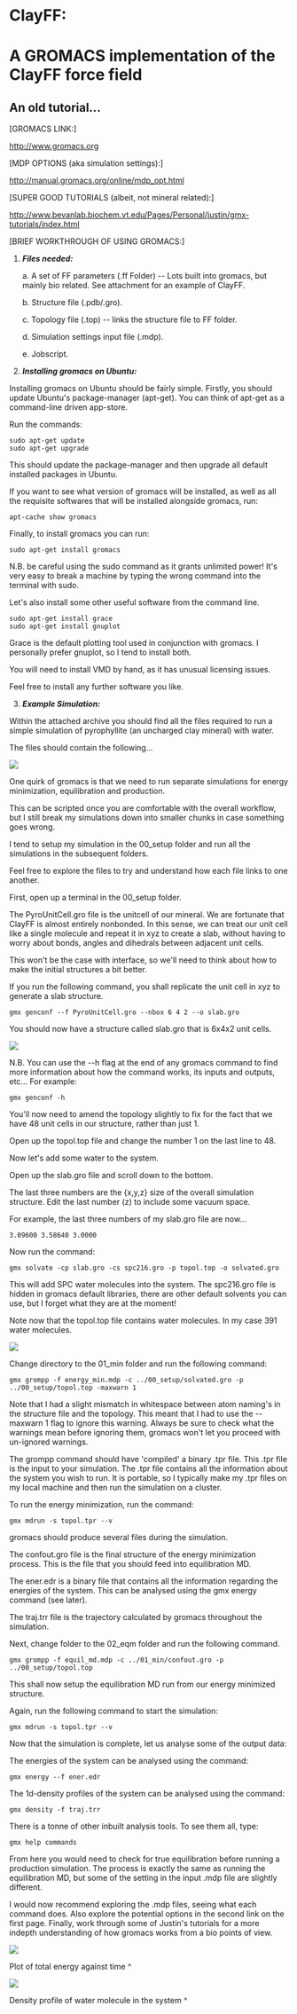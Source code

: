 # ClayFF: 
# A GROMACS implementation of the ClayFF force field

## An old tutorial...

[GROMACS LINK:]

<http://www.gromacs.org>

[MDP OPTIONS (aka simulation settings):]

<http://manual.gromacs.org/online/mdp_opt.html>

[SUPER GOOD TUTORIALS (albeit, not mineral related):]

<http://www.bevanlab.biochem.vt.edu/Pages/Personal/justin/gmx-tutorials/index.html>

[BRIEF WORKTHROUGH OF USING GROMACS:]

1.  ***Files needed:***

    a.  A set of FF parameters (.ff Folder) -- Lots built into gromacs,
        but mainly bio related. See attachment for an example of ClayFF.

    b.  Structure file (.pdb/.gro).

    c.  Topology file (.top) -- links the structure file to FF folder.

    d.  Simulation settings input file (.mdp).

    e.  Jobscript.

2.  ***Installing gromacs on Ubuntu:***

Installing gromacs on Ubuntu should be fairly simple. Firstly, you
should update Ubuntu's package-manager (apt-get). You can think of
apt-get as a command-line driven app-store.

Run the commands:
```shell
sudo apt-get update
sudo apt-get upgrade
```

This should update the package-manager and then upgrade all default
installed packages in Ubuntu.

If you want to see what version of gromacs will be installed, as well as
all the requisite softwares that will be installed alongside gromacs,
run:
```shell
apt-cache show gromacs
```
Finally, to install gromacs you can run:
```shell
sudo apt-get install gromacs
```
N.B. be careful using the sudo command as it grants unlimited power!
It's very easy to break a machine by typing the wrong command into the
terminal with sudo.

Let's also install some other useful software from the command line.
```shell
sudo apt-get install grace
sudo apt-get install gnuplot
```
Grace is the default plotting tool used in conjunction with gromacs. I
personally prefer gnuplot, so I tend to install both.

You will need to install VMD by hand, as it has unusual licensing
issues.

Feel free to install any further software you like.

3.  ***Example Simulation:***

Within the attached archive you should find all the files required to
run a simple simulation of pyrophyllite (an uncharged clay mineral) with
water.

The files should contain the following...

![](./media/image1.png)

One quirk of gromacs is that we need to run separate simulations for
energy minimization, equilibration and production.

This can be scripted once you are comfortable with the overall workflow,
but I still break my simulations down into smaller chunks in case
something goes wrong.

I tend to setup my simulation in the 00_setup folder and run all the
simulations in the subsequent folders.

Feel free to explore the files to try and understand how each file links
to one another.

First, open up a terminal in the 00_setup folder.

The PyroUnitCell.gro file is the unitcell of our mineral. We are
fortunate that ClayFF is almost entirely nonbonded. In this sense, we
can treat our unit cell like a single molecule and repeat it in xyz to
create a slab, without having to worry about bonds, angles and dihedrals
between adjacent unit cells.

This won't be the case with interface, so we'll need to think about how
to make the initial structures a bit better.

If you run the following command, you shall replicate the unit cell in
xyz to generate a slab structure.
```shell
gmx genconf --f PyroUnitCell.gro --nbox 6 4 2 --o slab.gro
```
You should now have a structure called slab.gro that is 6x4x2 unit
cells.

![](./media/image2.png)

N.B. You can use the --h flag at the end of any gromacs command to find
more information about how the command works, its inputs and outputs,
etc... For example:
```shell
gmx genconf -h
```
You'll now need to amend the topology slightly to fix for the fact that
we have 48 unit cells in our structure, rather than just 1.

Open up the topol.top file and change the number 1 on the last line to
48.

Now let's add some water to the system.

Open up the slab.gro file and scroll down to the bottom.

The last three numbers are the {x,y,z} size of the overall simulation
structure. Edit the last number (z) to include some vacuum space.

For example, the last three numbers of my slab.gro file are now...
```
3.09600 3.58640 3.0000
```
Now run the command:
```shell
gmx solvate -cp slab.gro -cs spc216.gro -p topol.top -o solvated.gro
```
This will add SPC water molecules into the system. The spc216.gro file
is hidden in gromacs default libraries, there are other default solvents
you can use, but I forget what they are at the moment!

Note now that the topol.top file contains water molecules. In my case
391 water molecules.

![](./media/image3.png)

Change directory to the 01_min folder and run the following command:
```shell
gmx grompp -f energy_min.mdp -c ../00_setup/solvated.gro -p ../00_setup/topol.top -maxwarn 1
```
Note that I had a slight mismatch in whitespace between atom naming's in
the structure file and the topology. This meant that I had to use the
--maxwarn 1 flag to ignore this warning. Always be sure to check what
the warnings mean before ignoring them, gromacs won't let you proceed
with un-ignored warnings.

The grompp command should have 'compiled' a binary .tpr file. This .tpr
file is the input to your simulation. The .tpr file contains all the
information about the system you wish to run. It is portable, so I
typically make my .tpr files on my local machine and then run the
simulation on a cluster.

To run the energy minimization, run the command:
```shell
gmx mdrun -s topol.tpr --v
```
gromacs should produce several files during the simulation.

The confout.gro file is the final structure of the energy minimization
process. This is the file that you should feed into equilibration MD.

The ener.edr is a binary file that contains all the information
regarding the energies of the system. This can be analysed using the gmx
energy command (see later).

The traj.trr file is the trajectory calculated by gromacs throughout the
simulation.

Next, change folder to the 02_eqm folder and run the following command.
```shell
gmx grompp -f equil_md.mdp -c ../01_min/confout.gro -p ../00_setup/topol.top
```
This shall now setup the equilibration MD run from our energy minimized
structure.

Again, run the following command to start the simulation:
```shell
gmx mdrun -s topol.tpr --v
```
Now that the simulation is complete, let us analyse some of the output
data:

The energies of the system can be analysed using the command:
```shell
gmx energy --f ener.edr
```
The 1d-density profiles of the system can be analysed using the command:
```shell
gmx density -f traj.trr
```
There is a tonne of other inbuilt analysis tools. To see them all, type:
```shell
gmx help commands
```
From here you would need to check for true equilibration before running
a production simulation. The process is exactly the same as running the
equilibration MD, but some of the setting in the input .mdp file are
slightly different.

I would now recommend exploring the .mdp files, seeing what each command
does. Also explore the potential options in the second link on the first
page. Finally, work through some of Justin's tutorials for a more
indepth understanding of how gromacs works from a bio points of view.

![](./media/image4.png)

Plot of total energy against time \^

![](./media/image5.png)

Density profile of water molecule in the system \^
